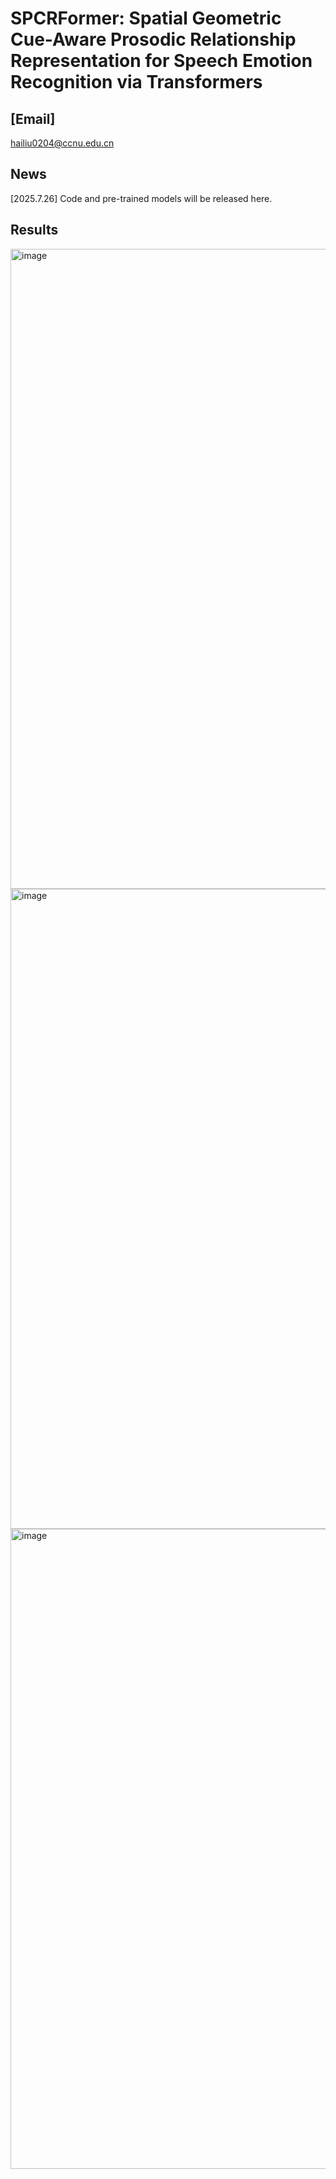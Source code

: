 # SPCRFormer:  Spatial Geometric Cue-Aware  Prosodic Relationship Representation for Speech Emotion Recognition via  Transformers
## [Email] 

hailiu0204@ccnu.edu.cn
## News

[2025.7.26] Code and pre-trained models will be released here.

## Results

<img width="1024" alt="image" src="https://github.com/user-attachments/assets/8efb00ff-fe24-445c-b407-e860706036ff" />


<img width="1024" alt="image" src="https://github.com/user-attachments/assets/f7193b12-497c-4596-8824-e9c4346adf27" />

<img width="1024" alt="image" src="https://github.com/user-attachments/assets/c696b27d-0365-4c92-b9d2-9584e004dba8" />


